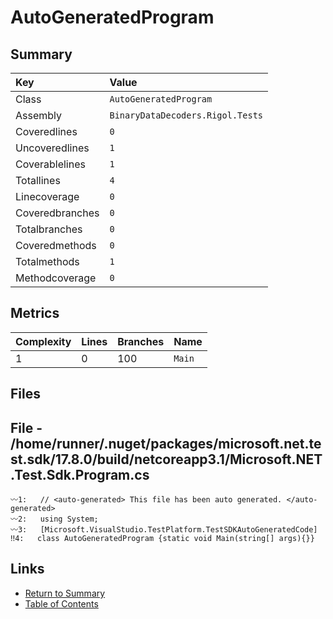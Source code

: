﻿# AutoGeneratedProgram

## Summary

| Key             | Value                            |
| :-------------- | :------------------------------- |
| Class           | `AutoGeneratedProgram`           |
| Assembly        | `BinaryDataDecoders.Rigol.Tests` |
| Coveredlines    | `0`                              |
| Uncoveredlines  | `1`                              |
| Coverablelines  | `1`                              |
| Totallines      | `4`                              |
| Linecoverage    | `0`                              |
| Coveredbranches | `0`                              |
| Totalbranches   | `0`                              |
| Coveredmethods  | `0`                              |
| Totalmethods    | `1`                              |
| Methodcoverage  | `0`                              |

## Metrics

| Complexity | Lines | Branches | Name    |
| :--------- | :---- | :------- | :------ |
| 1          | 0     | 100      | `Main`  |

## Files

## File - /home/runner/.nuget/packages/microsoft.net.test.sdk/17.8.0/build/netcoreapp3.1/Microsoft.NET.Test.Sdk.Program.cs

```CSharp
〰1:   // <auto-generated> This file has been auto generated. </auto-generated>
〰2:   using System;
〰3:   [Microsoft.VisualStudio.TestPlatform.TestSDKAutoGeneratedCode]
‼4:   class AutoGeneratedProgram {static void Main(string[] args){}}
```

## Links

* [Return to Summary](Summary.md)
* [Table of Contents](../TOC.md)

